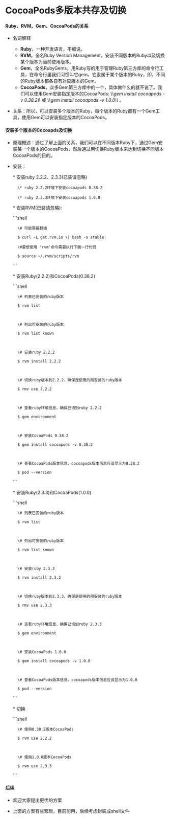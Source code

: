 # CocoaPods多版本共存及切换

#### Ruby、RVM、Gem、CocoaPods的关系

* 名词解释
  * **Ruby**，一种开发语言，不细说。
  * **RVM**，全名Ruby Version Management，安装不同版本的Ruby以及切换某个版本为当前使用版本。
  * **Gem**，全名RubyGems，用Ruby写的用于管理Ruby第三方库的命令行工具，在命令行里我们习惯叫它gem。它隶属于某个版本的Ruby，即，不同的Ruby版本都各自有对应版本的Gem。
  * **CocoaPods**，众多Gem第三方库中的一个，具体做什么的就不说了。我们可以使用Gem安装指定版本的CocoaPods: \\*\\*gem install cocoapods -v 0.38.2\\*\\* 或 \\*\\*gem install cocoapods -v 1.0.0\\*\\* 。

* 关系：所以，可以安装多个版本的Ruby，每个版本的Ruby都有一个Gem工具，使用Gem可以安装指定版本的CocoaPods。

#### 安装多个版本的Cocoapds及切换

* 原理概述：通过了解上面的关系，我们可以在不同版本Ruby下，通过Gem安装某一个版本的CocoaPods，然后通过用切换Ruby版本来达到切换不同版本CocoaPods的目的。

* 安装：

    \* 安装ruby 2.2.2、2.3.3\(已装请忽略\)

        \* ruby 2.2.2环境下安装cocoapods 0.38.2

        \* ruby 2.3.3环境下安装cocoapods 1.0.0

    \* 安装RVM\(已装请忽略\): 



    \`\`\`shell

        \# 可能需要翻墙    

        $ curl -L get.rvm.io \| bash -s stable

        \#要想使用 'rvm'命令需要执行下面一行代码

        $ source ~/.rvm/scripts/rvm

    \`\`\`

    \* 安装Ruby\(2.2.2\)和CocoaPods\(0.38.2\)



    \`\`\`shell

        \# 列表已安装的ruby版本

        $ rvm list



        \# 列出可安装的ruby版本

        $ rvm list known



        \# 安装ruby 2.2.2

        $ rvm install 2.2.2



        \# 切换ruby版本到2.2.2，确保是使用的刚安装的ruby版本

        $ rmv use 2.2.2



        \# 查看ruby环境信息，确保已切到ruby 2.2.2

        $ gem environment



        \# 安装CocoaPods 0.38.2

        $ gem install cocoapods -v 0.38.2



        \# 查看CocoaPods版本信息，cocoapods版本信息应该显示为0.38.2

        $ pod --version





    \`\`\`



    \* 安装Ruby\(2.3.3\)和CocoaPods\(1.0.0\)



    \`\`\`shell

        \# 列表已安装的ruby版本

        $ rvm list



        \# 列出可安装的ruby版本

        $ rvm list known



        \# 安装ruby 2.3.3

        $ rvm install 2.3.3



        \# 切换ruby版本到2.3.3，确保是使用的刚安装的ruby版本

        $ rmv use 2.3.3



        \# 查看ruby环境信息，确保已切到ruby 2.3.3

        $ gem environment



        \# 安装CocoaPods 1.0.0

        $ gem install cocoapods -v 1.0.0



        \# 查看CocoaPods版本信息，cocoapods版本信息应该显示为1.0.0

        $ pod --version



    \`\`\`



    \* 切换



    \`\`\`shell

        \# 使用0.38.2版本CocoaPods

        $ rvm use 2.2.2



        \# 使用1.0.0版本CocoaPods

        $ rvm use 2.3.3

    \`\`\`

#### 后续

* 欢迎大家提出更优的方案

* 上面的方案有些繁琐，目前能用，后续考虑封装成shell文件



